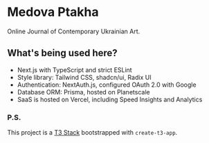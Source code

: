 # Medova Ptakha
Online Journal of Contemporary Ukrainian Art.

## What's being used here?
- Next.js with TypeScript and strict ESLint
- Style library: Tailwind CSS, shadcn/ui, Radix UI
- Authentication: NextAuth.js, configured OAuth 2.0 with Google
- Database ORM: Prisma, hosted on Planetscale
- SaaS is hosted on Vercel, including Speed Insights and Analytics

### P.S.
This project is a [T3 Stack](https://create.t3.gg/) bootstrapped with `create-t3-app`.
